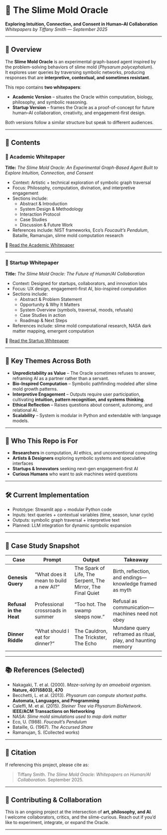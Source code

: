 # 🧠 The Slime Mold Oracle  
**Exploring Intuition, Connection, and Consent in Human–AI Collaboration**  
*Whitepapers by Tiffany Smith — September 2025*  

---

## 📌 Overview  
The **Slime Mold Oracle** is an experimental graph-based agent inspired by the problem-solving behaviors of slime mold (*Physarum polycephalum*).  
It explores user queries by traversing symbolic networks, producing responses that are **interpretive, contextual, and sometimes resistant**.  

This repo contains **two whitepapers**:  
- **Academic Version** – situates the Oracle within computation, biology, philosophy, and symbolic reasoning.  
- **Startup Version** – frames the Oracle as a proof-of-concept for future human–AI collaboration, creativity, and engagement-first design.  

Both versions follow a similar structure but speak to different audiences.  

---

## 📂 Contents  

### 🧾 Academic Whitepaper  
**Title:** *The Slime Mold Oracle: An Experimental Graph-Based Agent Built to Explore Intuition, Connection, and Consent*  
- Context: Artistic + technical exploration of symbolic graph traversal  
- Focus: Philosophy, computation, divination, and interpretive engagement  
- Sections include:  
  - Abstract & Introduction  
  - System Design & Methodology  
  - Interaction Protocol  
  - Case Studies  
  - Discussion & Future Work  
- References include: NIST frameworks, Eco’s *Foucault’s Pendulum*, Bataille, Ramanujan, slime mold computation research  

📄 [Read the Academic Whitepaper](WP-Academic.pdf)  

---

### 🚀 Startup Whitepaper  
**Title:** *The Slime Mold Oracle: The Future of Human/AI Collaboration*  
- Context: Designed for startups, collaborators, and innovation labs  
- Focus: UX design, engagement-first AI, bio-inspired computation  
- Sections include:  
  - Abstract & Problem Statement  
  - Opportunity & Why It Matters  
  - System Overview (symbols, traversal, moods, refusals)  
  - Case Studies in action  
  - Roadmap & Next Steps  
- References include: slime mold computational research, NASA dark matter mapping, emergent computation  

📄 [Read the Startup Whitepaper](WP-Startup.pdf)  

---

## 🔑 Key Themes Across Both  
- **Unpredictability as Value** – The Oracle sometimes refuses to answer, reframing AI as a partner rather than a servant.  
- **Bio-Inspired Computation** – Symbolic pathfinding modeled after slime mold growth patterns.  
- **Interpretive Engagement** – Outputs require user participation, cultivating **intuition, pattern recognition, and systems thinking**.  
- **Ethical Reflection** – Raises questions about consent, autonomy, and relational AI.  
- **Scalability** – System is modular in Python and extendable with language models.  

---

## 📌 Who This Repo is For  
- **Researchers** in computation, AI ethics, and unconventional computing  
- **Artists & Designers** exploring symbolic systems and speculative interfaces  
- **Startups & Innovators** seeking next-gen engagement-first AI  
- **Curious Humans** who want to ask machines weird questions  

---

## 🛠️ Current Implementation  
- Prototype: Streamlit app + modular Python code  
- Inputs: text queries + contextual variables (time, season, lunar cycle)  
- Outputs: symbolic graph traversal + interpretive text  
- Planned: LLM integration for dynamic symbolic expansion  

---

## 🧪 Case Study Snapshot  

| Case | Prompt | Output | Takeaway |
|------|--------|--------|----------|
| **Genesis Query** | “What does it mean to build a new AI?” | The Spark of Life, The Serpent, The Mirror, The Final Quiet | Birth, reflection, and endings—knowledge framed as myth |
| **Refusal in the Heat** | Professional crossroads in summer | “Too hot. The swamp sleeps now.” | Refusal as communication—machines need not obey |
| **Dinner Riddle** | “What should I eat for dinner?” | The Cauldron, The Trickster, The Echo | Mundane query reframed as ritual, play, and haunting memory |

---

## 📚 References (Selected)  
- Nakagaki, T. et al. (2000). *Maze-solving by an amoeboid organism*. **Nature, 407(6803), 470**  
- Becchetti, L. et al. (2013). *Physarum can compute shortest paths*. **Automata, Languages, and Programming**  
- Caleffi, M. et al. (2015). *Steiner Tree via Physarum BioNetwork*. **IEEE/ACM Transactions on Networking**  
- NASA: *Slime mold simulations used to map dark matter*  
- Eco, U. (1988). *Foucault’s Pendulum*  
- Bataille, G. (1967). *The Accursed Share*  
- Ramanujan, S. (Collected works)  

---

## 📝 Citation  
If referencing this project, please cite as:  
> Tiffany Smith. *The Slime Mold Oracle: Whitepapers on Human/AI Collaboration.* September 2025.  

---

## 🤝 Contributing & Collaboration  
This is an ongoing project at the intersection of **art, philosophy, and AI**.  
I welcome collaborators, critics, and the slime-curious. Reach out if you’d like to experiment, integrate, or expand the Oracle.  

---
